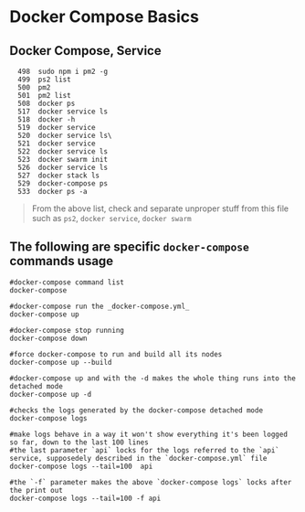 # Docker Compose Basics

## Docker Compose, Service

```
  498  sudo npm i pm2 -g
  499  ps2 list
  500  pm2
  501  pm2 list
  508  docker ps
  517  docker service ls
  518  docker -h
  519  docker service
  520  docker service ls\
  521  docker service
  522  docker service ls
  523  docker swarm init
  526  docker service ls
  527  docker stack ls
  529  docker-compose ps
  533  docker ps -a
```
> From the above list, check and separate unproper stuff from this file such as `ps2`, `docker service`, `docker swarm`


## The following are specific `docker-compose` commands usage
```
#docker-compose command list
docker-compose

#docker-compose run the _docker-compose.yml_
docker-compose up

#docker-compose stop running
docker-compose down

#force docker-compose to run and build all its nodes
docker-compose up --build

#docker-compose up and with the -d makes the whole thing runs into the detached mode
docker-compose up -d 

#checks the logs generated by the docker-compose detached mode
docker-compose logs

#make logs behave in a way it won't show everything it's been logged so far, down to the last 100 lines
#the last parameter `api` locks for the logs referred to the `api` service, supposedely described in the `docker-compose.yml` file
docker-compose logs --tail=100  api

#the `-f` parameter makes the above `docker-compose logs` locks after the print out
docker-compose logs --tail=100 -f api
```  


